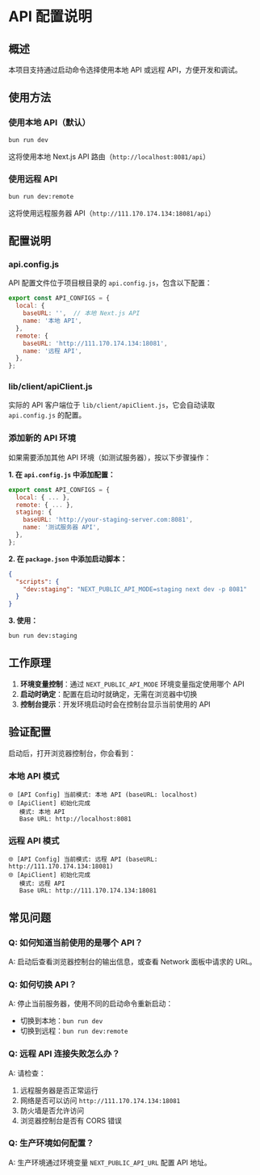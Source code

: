 # API 配置说明

## 概述

本项目支持通过启动命令选择使用本地 API 或远程 API，方便开发和调试。

## 使用方法

### 使用本地 API（默认）

```bash
bun run dev
```

这将使用本地 Next.js API 路由（`http://localhost:8081/api`）

### 使用远程 API

```bash
bun run dev:remote
```

这将使用远程服务器 API（`http://111.170.174.134:18081/api`）

## 配置说明

### api.config.js

API 配置文件位于项目根目录的 `api.config.js`，包含以下配置：

```javascript
export const API_CONFIGS = {
  local: {
    baseURL: '',  // 本地 Next.js API
    name: '本地 API',
  },
  remote: {
    baseURL: 'http://111.170.174.134:18081',
    name: '远程 API',
  },
};
```

### lib/client/apiClient.js

实际的 API 客户端位于 `lib/client/apiClient.js`，它会自动读取 `api.config.js` 的配置。

### 添加新的 API 环境

如果需要添加其他 API 环境（如测试服务器），按以下步骤操作：

**1. 在 `api.config.js` 中添加配置：**

```javascript
export const API_CONFIGS = {
  local: { ... },
  remote: { ... },
  staging: {
    baseURL: 'http://your-staging-server.com:8081',
    name: '测试服务器 API',
  },
};
```

**2. 在 `package.json` 中添加启动脚本：**

```json
{
  "scripts": {
    "dev:staging": "NEXT_PUBLIC_API_MODE=staging next dev -p 8081"
  }
}
```

**3. 使用：**

```bash
bun run dev:staging
```

## 工作原理

1. **环境变量控制**：通过 `NEXT_PUBLIC_API_MODE` 环境变量指定使用哪个 API
2. **启动时确定**：配置在启动时就确定，无需在浏览器中切换
3. **控制台提示**：开发环境启动时会在控制台显示当前使用的 API

## 验证配置

启动后，打开浏览器控制台，你会看到：

### 本地 API 模式
```
🌐 [API Config] 当前模式: 本地 API (baseURL: localhost)
🌐 [ApiClient] 初始化完成
   模式: 本地 API
   Base URL: http://localhost:8081
```

### 远程 API 模式
```
🌐 [API Config] 当前模式: 远程 API (baseURL: http://111.170.174.134:18081)
🌐 [ApiClient] 初始化完成
   模式: 远程 API
   Base URL: http://111.170.174.134:18081
```

## 常见问题

### Q: 如何知道当前使用的是哪个 API？

A: 启动后查看浏览器控制台的输出信息，或查看 Network 面板中请求的 URL。

### Q: 如何切换 API？

A: 停止当前服务器，使用不同的启动命令重新启动：
- 切换到本地：`bun run dev`
- 切换到远程：`bun run dev:remote`

### Q: 远程 API 连接失败怎么办？

A: 请检查：
1. 远程服务器是否正常运行
2. 网络是否可以访问 `http://111.170.174.134:18081`
3. 防火墙是否允许访问
4. 浏览器控制台是否有 CORS 错误

### Q: 生产环境如何配置？

A: 生产环境通过环境变量 `NEXT_PUBLIC_API_URL` 配置 API 地址。

